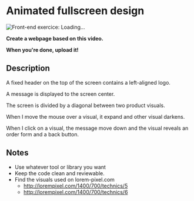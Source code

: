 # Animated fullscreen design
![Front-end exercice: Loading...](https://github.com/melanicolas/frontend-training/raw/master/01%20-%20Fullscreen%20animated/briefing.gif)

**Create a webpage based on this video.**

**When you're done, upload it!**


## Description

A fixed header on the top of the screen contains a left-aligned logo.

A message is displayed to the screen center.

The screen is divided by a diagonal between two product visuals.

When I move the mouse over a visual, it expand and other visual darkens.

When I click on a visual, the message move down and the visual reveals an order form and a back button.


## Notes

* Use whatever tool or library you want
* Keep the code clean and reviewable.
* Find the visuals used on lorem-pixel.com
	- http://lorempixel.com/1400/700/technics/5
	- http://lorempixel.com/1400/700/technics/6